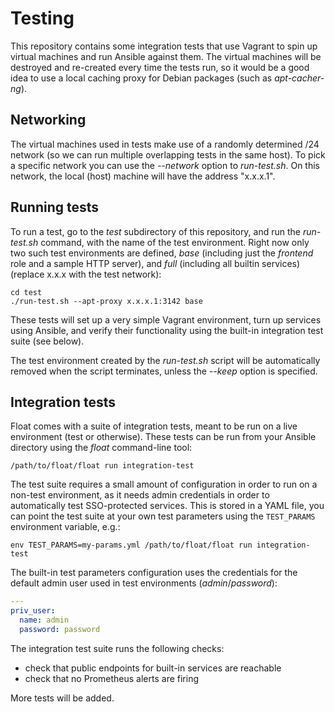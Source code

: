 Testing
===

This repository contains some integration tests that use Vagrant to
spin up virtual machines and run Ansible against them. The virtual
machines will be destroyed and re-created every time the tests run, so
it would be a good idea to use a local caching proxy for Debian
packages (such as *apt-cacher-ng*).

## Networking

The virtual machines used in tests make use of a randomly determined
/24 network (so we can run multiple overlapping tests in the same
host). To pick a specific network you can use the *--network* option
to *run-test.sh*. On this network, the local (host) machine will have
the address "x.x.x.1".

## Running tests

To run a test, go to the *test* subdirectory of this repository, and
run the *run-test.sh* command, with the name of the test
environment. Right now only two such test environments are defined,
*base* (including just the *frontend* role and a sample HTTP server),
and *full* (including all builtin services) (replace x.x.x with the
test network):

```shell
cd test
./run-test.sh --apt-proxy x.x.x.1:3142 base
```

These tests will set up a very simple Vagrant environment, turn up
services using Ansible, and verify their functionality using the
built-in integration test suite (see below).

The test environment created by the *run-test.sh* script will be
automatically removed when the script terminates, unless the *--keep*
option is specified.

## Integration tests

Float comes with a suite of integration tests, meant to be run on a
live environment (test or otherwise). These tests can be run from your
Ansible directory using the *float* command-line tool:

```shell
/path/to/float/float run integration-test
```

The test suite requires a small amount of configuration in order to
run on a non-test environment, as it needs admin credentials in order
to automatically test SSO-protected services. This is stored in a YAML
file, you can point the test suite at your own test parameters using
the `TEST_PARAMS` environment variable, e.g.:

```shell
env TEST_PARAMS=my-params.yml /path/to/float/float run integration-test
```

The built-in test parameters configuration uses the credentials for
the default admin user used in test environments (*admin*/*password*):

```yaml
---
priv_user:
  name: admin
  password: password
```

The integration test suite runs the following checks:

* check that public endpoints for built-in services are reachable
* check that no Prometheus alerts are firing

More tests will be added.
